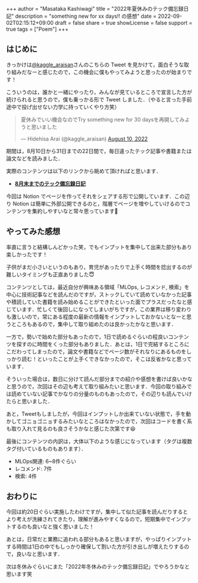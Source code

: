+++
author = "Masataka Kashiwagi"
title = "2022年夏休みのテック備忘録日記"
description = "something new for xx days!! の感想"
date = 2022-09-02T02:15:12+09:00
draft = false
share = true
showLicense = false
support = true
tags = ["Poem"]
+++

## はじめに

きっかけは[@kaggle_araisan](https://twitter.com/kaggle_araisan)さんのこちらの Tweet を見かけて，面白そうな取り組みだなーと感じたので，この機会に僕もやってみようと思ったのが始まりです！

こういうのは，誰かと一緒にやったり，みんなが見ているところで宣言した方が続けられると思うので，僕も乗っかる形で Tweet しました．（やると言った手前途中で投げ出せない力学に持っていくやり方笑）

<blockquote class="twitter-tweet" data-partner="tweetdeck"><p lang="ja" dir="ltr">夏休みでいい機会なのでTry something new for 30 daysを再開してみようと思いました</p>&mdash; Hidehisa Arai (@kaggle_araisan) <a href="https://twitter.com/kaggle_araisan/status/1557233438503370752?ref_src=twsrc%5Etfw">August 10, 2022</a></blockquote>
<script async src="https://platform.twitter.com/widgets.js" charset="utf-8"></script>

期間は，8月10日から31日までの22日間で，毎日違ったテック記事や書籍または論文などを読みました．

実際のコンテンツは以下のリンクから眺めて頂ければと思います．
- **[8月末までのテック備忘録日記](https://right-hell-d7a.notion.site/8-841d8ee4ed654921953ad4155d198d79)**

今回は Notion でページを作ってそれをシェアする形で公開しています．この辺り Notion は簡単に外部公開できるのと，階層でページを増やしていけるのでコンテンツを集約しやすいなと常々思っています👏

## やってみた感想

率直に言うと結構しんどかった笑，でもインプットを集中して出来た部分もあり楽しかったです！

子供がまだ小さいというのもあり，育児があったりで上手く時間を捻出するのが難しいタイミングも正直ありました😇

コンテンツとしては，最近自分が興味ある領域「MLOps, レコメンド, 検索」を中心に技術記事などを読んだのですが，ストックしていて読めていなかった記事や積読していた書籍を読み始めることができたといった面でプラスだったなと感じています．忙しくて後回しになってしまいがちですが，この業界は移り変わりも激しいので，常にある程度の最新の情報をインプットしておかないとなーと思うところもあるので，集中して取り組めたのは良かったかなと思います．

一方で，勢いで始めた部分もあったので，1日で読めるぐらいの程良いコンテンツを探すのに時間をくった部分もありました．あとは，1日で完結するところにこだわってしまったので，論文や書籍などでページ数がそれなりにあるものをしっかり読む！といったことが上手くできなかったので，そこは反省かなと思っています．

そういった場合は，数日に分けて読んだ部分までの紹介や感想を書けば良いかなと思うので，次回はその辺も考えて取り組みたいと思います．今回の取り組みでは読めていない記事でかなりの分量のものもあったので，その辺りも読んでいけたらと思いました．

あと，Tweetもしましたが，今回はインプットしか出来ていない状態で，手を動かしてゴニョゴニョするみたいなところはなかったので，次回はコードを書く系も取り入れて見るのも良さそうかなと感じた次第です😆

最後にコンテンツの内訳は，大体以下のような感じになっています（タグは複数タグ付いているものもあります）．

- MLOps関連: 6~8件ぐらい
- レコメンド: 7件
- 検索: 4件

## おわりに

今回は約20日ぐらい実施したわけですが，集中して似た記事を読んだりするとより考えが洗練されてきたり，理解が進みやすくなるので，短期集中でインプットするのも良いなと強く思いました！

あとは，日常だと業務に追われる部分もあると思いますが，やっぱりインプットする時間は1日の中でもしっかり確保して割いた方が引き出しが増えたりするので，良いなと思います．

次は冬休みぐらいにまた「2022年冬休みのテック備忘録日記」でやろうかなと思います笑
